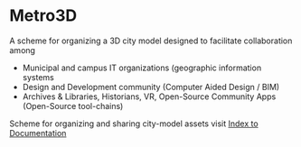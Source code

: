 # Metro3D
A scheme for organizing a 3D city model designed to facilitate collaboration among

<ul>
  <li>Municipal and campus IT organizations (geographic information systems
  <li>Design and Development community (Computer Aided Design / BIM)
  <li>Archives & Libraries, Historians, VR, Open-Source Community Apps  (Open-Source tool-chains) 
</ul>

Scheme for organizing and sharing city-model assets
visit <a href="https://pbcote.github.io/Metro3D/Boston3d/bos3d_repository_demo/catalog/Doc_Index.htm">Index to Documentation</a>

